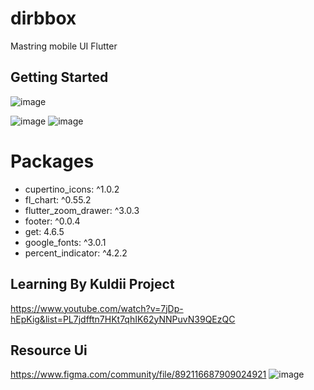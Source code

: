 # dirbbox

Mastring mobile UI Flutter

## Getting Started


![image](https://user-images.githubusercontent.com/101172887/196013464-522729a3-93a0-4bc9-b39a-289c24df6673.png)

![image](https://user-images.githubusercontent.com/101172887/196014363-2e41604f-a8f8-4ddf-91b5-3ff1a0f77df8.png)  ![image](https://user-images.githubusercontent.com/101172887/196014373-d247c43f-20ef-4d73-a0cf-955db9bbddb0.png)





# Packages
- cupertino_icons: ^1.0.2
- fl_chart: ^0.55.2
- flutter_zoom_drawer: ^3.0.3
- footer: ^0.0.4
- get: 4.6.5
- google_fonts: ^3.0.1
- percent_indicator: ^4.2.2

## Learning By Kuldii Project
https://www.youtube.com/watch?v=7jDp-hEpKig&list=PL7jdfftn7HKt7qhIK62yNNPuvN39QEzQC

## Resource Ui
https://www.figma.com/community/file/892116687909024921
![image](https://user-images.githubusercontent.com/101172887/196014569-b10aeb75-ee75-49f8-8225-50056e6efa1e.png)
